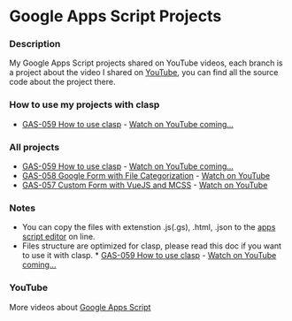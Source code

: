 # Google Apps Script Projects

### Description
My Google Apps Script projects shared on YouTube videos, each branch is a project about the video I shared on [YouTube](https://www.youtube.com/ashtonfei/), you can find all the source code about the project there.

### How to use my projects with clasp
* [GAS-059 How to use clasp](https://github.com/ashtonfei/google-apps-script-projects/tree/GAS-059) - [Watch on YouTube coming...](https://www.youtube.com/playlist?list=PLQhwjnEjYj8Bf_EZDrrcmkB9vcB9Sk3x0)

### All projects
* [GAS-059 How to use clasp](https://github.com/ashtonfei/google-apps-script-projects/tree/GAS-059) - [Watch on YouTube coming...](https://www.youtube.com/playlist?list=PLQhwjnEjYj8Bf_EZDrrcmkB9vcB9Sk3x0)
* [GAS-058 Google Form with File Categorization](https://github.com/ashtonfei/google-apps-script-projects/tree/GAS-058) - [Watch on YouTube](https://youtu.be/5gXcSGUYJVA)
* [GAS-057 Custom Form with VueJS and MCSS](https://github.com/ashtonfei/google-apps-script-projects/tree/GAS-057) - [Watch on YouTube](https://youtu.be/MfmjUUS4UUE)


### Notes
* You can copy the files with extenstion .js(.gs), .html, .json to the [apps script editor](https://script.google.com/) on line.  
* Files structure are optimized for clasp, please read this doc if you want to use it with clasp. * [GAS-059 How to use clasp](https://github.com/ashtonfei/google-apps-script-projects/tree/GAS-059) - [Watch on YouTube coming...](https://www.youtube.com/playlist?list=PLQhwjnEjYj8Bf_EZDrrcmkB9vcB9Sk3x0)

### YouTube
More videos about [Google Apps Script](https://www.youtube.com/playlist?list=PLQhwjnEjYj8Bf_EZDrrcmkB9vcB9Sk3x0)

